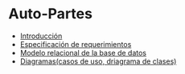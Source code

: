 # Auto-Partes

* [Introducción]()
* [Especificación de requerimientos](Documentacion/Archivos/AP01-AA1-EV01-Identificacion-Necesidad-SI.docx)
* [Modelo relacional de la base de datos](Documentacion/Modelo_BD/ModeloBD.jpg)
* [Diagramas(casos de uso, driagrama de clases)](Documentacion/Casos_de_uso)
